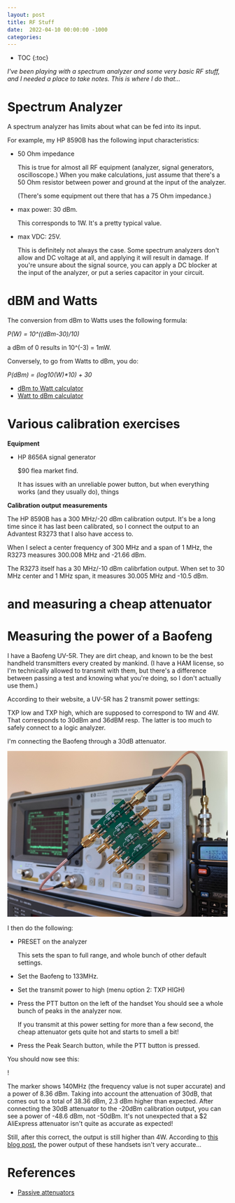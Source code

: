 ```yaml
---
layout: post
title: RF Stuff
date:  2022-04-10 00:00:00 -1000
categories:
---
```


* TOC
{:toc}


*I've been playing with a spectrum analyzer and some very basic RF stuff, and I needed
a place to take notes. This is where I do that...*

# Spectrum Analyzer 

A spectrum analyzer has limits about what can be fed into its input.

For example, my HP 8590B has the following input characteristics:

* 50 Ohm impedance

    This is true for almost all RF equipment (analyzer, signal generators,
    oscilloscope.) When you make calculations, just assume that there's a 50 Ohm
    resistor between power and ground at the input of the analyzer.

    (There's some equipment out there that has a 75 Ohm impedance.)

* max power: 30 dBm. 

    This corresponds to 1W. It's a pretty typical value.



* max VDC: 25V.

    This is definitely not always the case. Some spectrum analyzers don't allow
    and DC voltage at all, and applying it will result in damage. If you're unsure
    about the signal source, you can apply a DC blocker at the input of the analyzer,
    or put a series capacitor in your circuit. 

# dBM and Watts

The conversion from dBm to Watts uses the following formula:

*P(W) = 10^((dBm-30)/10)*

a dBm of 0 results in 10^(-3) = 1mW.

Conversely, to go from Watts to dBm, you do: 

*P(dBm) = (log10(W)\*10) + 30*

* [dBm to Watt calculator](https://www.rapidtables.com/convert/power/dBm_to_Watt.html)
* [Watt to dBm calculator](https://www.rapidtables.com/convert/power/Watt_to_dBm.html)

# Various calibration exercises 

**Equipment**

* HP 8656A signal generator

    $90 flea market find. 

    It has issues with an unreliable power button, but when everything works (and they usually do), 
    things
    

**Calibration output measurements**

The HP 8590B has a 300 MHz/-20 dBm calibration output. It's be a long time since it has last
been calibrated, so I connect the output to an Advantest R3273 that I also have access to.

When I select a center frequency of 300 MHz and a span of 1 MHz, the R3273 measures 300.008 MHz
and -21.66 dBm.

The R3273 itself has a 30 MHz/-10 dBm calibrfation output. When set to 30 MHz center and 1 MHz
span, it measures 30.005 MHz and -10.5 dBm.



# and measuring a cheap attenuator


# Measuring the power of a Baofeng 

I have a Baofeng UV-5R. They are dirt cheap, and known to be the best handheld
transmitters every created by mankind. (I have a HAM license, so I'm technically
allowed to transmit with them, but there's a difference between passing a test
and knowing what you're doing, so I don't actually use them.)

According to their website, a UV-5R has 2 transmit power settings:

TXP low and TXP high, which are supposed to correspond to 1W and 4W. That corresponds
to 30dBm and 36dBM resp. The latter is too much to safely connect to a logic analyzer.

I'm connecting the Baofeng through a 30dB attenuator.

![Baofeng output going to 30dB attenuator and then going to HP 8590B spectrum analyzer](/assets/rf_stuff/baofeng_30db_attn.jpg)


I then do the following:

* PRESET on the analyzer

    This sets the span to full range, and whole bunch of other default settings.

* Set the Baofeng to 133MHz.
* Set the transmit power to high (menu option 2: TXP HIGH)
* Press the PTT button on the left of the handset
    You should see a whole bunch of peaks in the analyzer now.

    If you transmit at this power setting for more than a few second, the cheap
    attenuator gets quite hot and starts to smell a bit! 

* Press the Peak Search button, while the PTT button is pressed.

You should now see this:

!


The marker shows 140MHz (the frequency value is not super accurate) and a power of 8.36 dBm.
Taking into account the attenuation of 30dB, that comes out to a total of 38.36 dBm, 2.3 dBm higher
than expected. After connecting the 30dB attenuator to the -20dBm calibration output, you can see a power
of -48.6 dBm, not -50dBm. It's not unexpected that a $2 AliExpress attenuator isn't quite as
accurate as expected! 

Still, after this correct, the output is still higher than 4W. According to 
[this blog post](https://www.experimental-engineering.co.uk/2015/07/17/baofeng-uv-5r-rf-power-measurements/), 
the power output of these handsets isn't very accurate...


# References

* [Passive attenuators](https://www.electronics-tutorials.ws/attenuators/attenuator.html)
